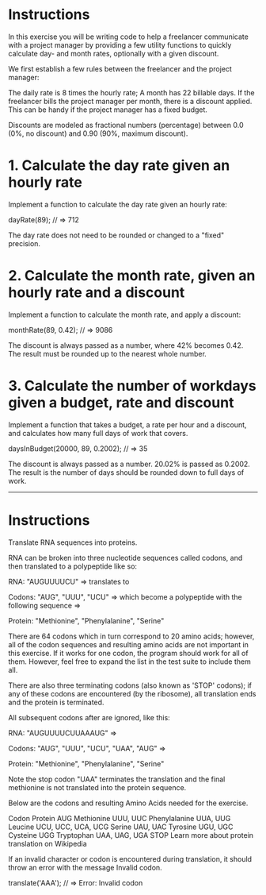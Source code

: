# Instructions
In this exercise you will be writing code to help a freelancer communicate with a project manager by providing a few utility functions to quickly calculate day- and month rates, optionally with a given discount.

We first establish a few rules between the freelancer and the project manager:

The daily rate is 8 times the hourly rate;
A month has 22 billable days.
If the freelancer bills the project manager per month, there is a discount applied. This can be handy if the project manager has a fixed budget.

Discounts are modeled as fractional numbers (percentage) between 0.0 (0%, no discount) and 0.90 (90%, maximum discount).

# 1. Calculate the day rate given an hourly rate
Implement a function to calculate the day rate given an hourly rate:

dayRate(89);
    // => 712
    
The day rate does not need to be rounded or changed to a "fixed" precision.

# 2. Calculate the month rate, given an hourly rate and a discount
Implement a function to calculate the month rate, and apply a discount:

monthRate(89, 0.42);
    // => 9086
    
The discount is always passed as a number, where 42% becomes 0.42. The result must be rounded up to the nearest whole number.

# 3. Calculate the number of workdays given a budget, rate and discount
Implement a function that takes a budget, a rate per hour and a discount, and calculates how many full days of work that covers.

daysInBudget(20000, 89, 0.2002);
    // => 35
    
The discount is always passed as a number. 20.02% is passed as 0.2002. The result is the number of days should be rounded down to full days of work.


----------------------------------------------------------------------------------

# Instructions
Translate RNA sequences into proteins.

RNA can be broken into three nucleotide sequences called codons, and then translated to a polypeptide like so:

RNA: "AUGUUUUCU" => translates to

Codons: "AUG", "UUU", "UCU" => which become a polypeptide with the following sequence =>

Protein: "Methionine", "Phenylalanine", "Serine"

There are 64 codons which in turn correspond to 20 amino acids; however, all of the codon sequences and resulting amino acids are not important in this exercise. If it works for one codon, the program should work for all of them. However, feel free to expand the list in the test suite to include them all.

There are also three terminating codons (also known as 'STOP' codons); if any of these codons are encountered (by the ribosome), all translation ends and the protein is terminated.

All subsequent codons after are ignored, like this:

RNA: "AUGUUUUCUUAAAUG" =>

Codons: "AUG", "UUU", "UCU", "UAA", "AUG" =>

Protein: "Methionine", "Phenylalanine", "Serine"

Note the stop codon "UAA" terminates the translation and the final methionine is not translated into the protein sequence.

Below are the codons and resulting Amino Acids needed for the exercise.

Codon	Protein
AUG	Methionine
UUU, UUC	Phenylalanine
UUA, UUG	Leucine
UCU, UCC, UCA, UCG	Serine
UAU, UAC	Tyrosine
UGU, UGC	Cysteine
UGG	Tryptophan
UAA, UAG, UGA	STOP
Learn more about protein translation on Wikipedia

If an invalid character or codon is encountered during translation, it should throw an error with the message Invalid codon.

translate('AAA');
    // => Error: Invalid codon
    